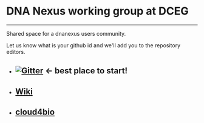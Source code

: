 # DNA Nexus working group at DCEG
____

Shared space for a dnanexus users community. 

Let us know what is your github id and we'll add you to the repository editors.

* ## [![Gitter](https://badges.gitter.im/cloud4bio/community.svg)](https://gitter.im/cloud4bio/community?utm_source=badge&utm_medium=badge&utm_campaign=pr-badge) ← best place to start!
* ## [Wiki](https://github.com/episphere/dnanexus/wiki)
* ## [cloud4bio](https://cloud4bio.github.io)
